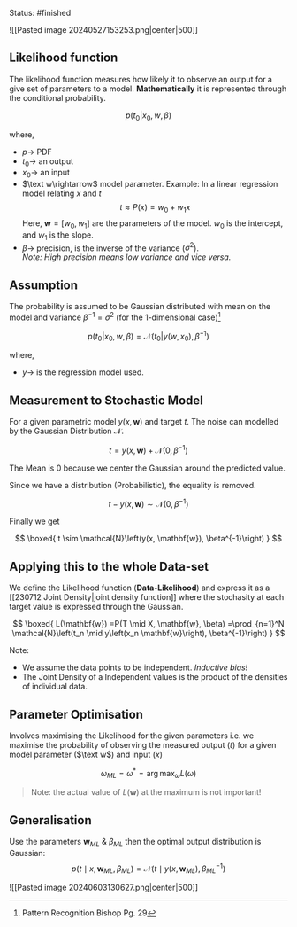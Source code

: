Status: #finished 

![[Pasted image 20240527153253.png|center|500]]
## Likelihood function
The likelihood function measures how likely it to observe an output for a give set of parameters to a model. 
**Mathematically** it is represented through the conditional probability. 

$$
p(t_0 | x_0, w, β)
$$

where, 
- $p\rightarrow$ PDF 
- $t_0\rightarrow$  an output
- $x_0\rightarrow$ an input
- $\text  w\rightarrow$ model parameter. Example: In a linear regression model relating $x$ and $t$ 
$$
t\approx P(x)=w_0+w_1 x
$$
Here, $\mathbf{w}=\left[w_0, w_1\right]$ are the parameters of the model. $w_0$ is the intercept, and $w_1$ is the slope.
- $β\rightarrow$ precision, is the inverse of the variance ($σ^2$).  
*Note: High precision means low variance and vice versa.*
## Assumption 
The probability is assumed to be Gaussian distributed with mean on the model and variance $β^{-1} = σ^2$ (for the 1-dimensional case)[^1]


$$
p(t_0 | x_0, w, β) = \mathcal N(t_0 | y(w, x_0), \beta^{-1})
$$

where, 
- $y\rightarrow$ is the regression model used. 
## Measurement to Stochastic Model
For a given parametric model $y(x, \mathbf{w})$ and target $t$. The noise can modelled by the Gaussian Distribution $\mathcal{N}$.

$$
t=y(x, \mathbf{w})+\mathcal{N}\left(0, \beta^{-1}\right)
$$


The Mean is $0$ because we center the Gaussian around the predicted value.

Since we have a distribution (Probabilistic), the equality is removed.

$$
t-y(x, \mathbf{w}) \sim \mathcal{N}\left(0, \beta^{-1}\right)
$$


Finally we get

$$
\boxed{
t \sim \mathcal{N}\left(y(x, \mathbf{w}), \beta^{-1}\right)
}
$$

## Applying this to the  whole Data-set
We define the Likelihood function (**Data-Likelihood**) and express it as a [[230712 Joint Density|joint density function]] where the stochasity at each target value is expressed through the Gaussian. 

$$
\boxed{
L(\mathbf{w})  =P(T \mid X, \mathbf{w}, \beta) =\prod_{n=1}^N \mathcal{N}\left(t_n \mid y\left(x_n \mathbf{w}\right), \beta^{-1}\right)
}
$$

Note: 
- We assume the data points to be independent. *Inductive bias!*
- The Joint Density of a Independent values is the product of the densities of individual data. 

## Parameter Optimisation
Involves maximising the Likelihood for the given parameters i.e. we maximise the probability of observing the measured output ($t$) for a given model parameter ($\text w$) and input ($x$)


$$
\omega_{ML} = \omega^* = \arg\max _\omega L(\omega)
$$


> Note: the actual value of  $L(\mathbf{w})$ at the maximum is not important!

## Generalisation 
Use the parameters $\mathbf{w}_{ML}$ & $\beta_{ML}$ then the optimal output distribution is Gaussian: 
$$
p(t \mid x, \mathbf{w}_{ML}, \beta_{ML}) = \mathcal{N}(t \mid y(x, \mathbf{w}_{ML}), \beta_{ML}^{-1})
$$

![[Pasted image 20240603130627.png|center|500]]

[^1]: Pattern Recognition Bishop Pg. 29 